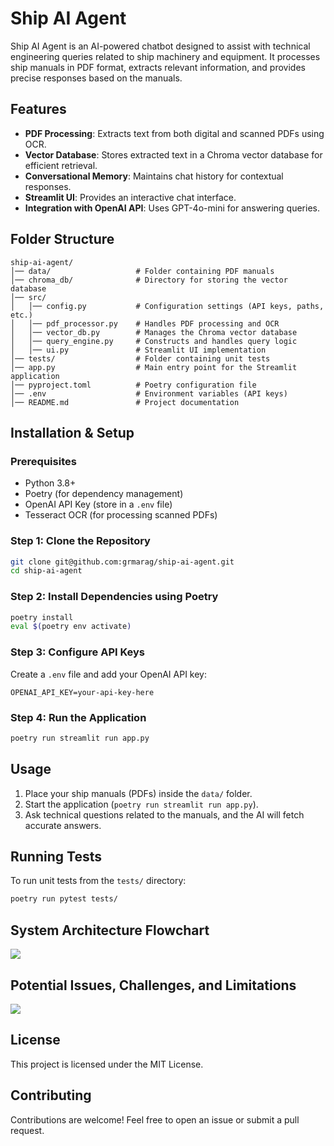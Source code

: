 # Ship AI Agent

Ship AI Agent is an AI-powered chatbot designed to assist with technical engineering queries related to ship machinery and equipment. It processes ship manuals in PDF format, extracts relevant information, and provides precise responses based on the manuals.

## Features

- **PDF Processing**: Extracts text from both digital and scanned PDFs using OCR.
- **Vector Database**: Stores extracted text in a Chroma vector database for efficient retrieval.
- **Conversational Memory**: Maintains chat history for contextual responses.
- **Streamlit UI**: Provides an interactive chat interface.
- **Integration with OpenAI API**: Uses GPT-4o-mini for answering queries.

## Folder Structure

```
ship-ai-agent/
│── data/                   # Folder containing PDF manuals
│── chroma_db/              # Directory for storing the vector database
│── src/
│   │── config.py           # Configuration settings (API keys, paths, etc.)
│   │── pdf_processor.py    # Handles PDF processing and OCR
│   │── vector_db.py        # Manages the Chroma vector database
│   │── query_engine.py     # Constructs and handles query logic
│   │── ui.py               # Streamlit UI implementation
│── tests/                  # Folder containing unit tests
│── app.py                  # Main entry point for the Streamlit application
│── pyproject.toml          # Poetry configuration file
│── .env                    # Environment variables (API keys)
│── README.md               # Project documentation
```

## Installation & Setup

### Prerequisites
- Python 3.8+
- Poetry (for dependency management)
- OpenAI API Key (store in a `.env` file)
- Tesseract OCR (for processing scanned PDFs)

### Step 1: Clone the Repository
```sh
git clone git@github.com:grmarag/ship-ai-agent.git
cd ship-ai-agent
```

### Step 2: Install Dependencies using Poetry
```sh
poetry install
eval $(poetry env activate)
```

### Step 3: Configure API Keys
Create a `.env` file and add your OpenAI API key:
```env
OPENAI_API_KEY=your-api-key-here
```

### Step 4: Run the Application
```sh
poetry run streamlit run app.py
```

## Usage

1. Place your ship manuals (PDFs) inside the `data/` folder.
2. Start the application (`poetry run streamlit run app.py`).
3. Ask technical questions related to the manuals, and the AI will fetch accurate answers.

## Running Tests

To run unit tests from the `tests/` directory:
```sh
poetry run pytest tests/
```

## System Architecture Flowchart
[![](https://mermaid.ink/img/pako:eNqNVmtv2zYU_SuEihYuYGeyLD-kAQP0BAIkaFa3-zC7CBiJsolKlEZSSdw4_31XpCyrrhdPsGHx8pzD-9C91ouRlCkxXGPNsrx8SraYS_QlXDME1_v3aFk_bDiuti4KSpbRTc2xpCVDH9A1o5LinP5QBk0QLboFtyi0epv7TZObK16tjZY7SNTvVbX7uDa-ua6r10esB1hcVQBAg6XkBBc5nOVVVYsnTPJdTxqNRn8gTxsIS9fsTJBhmdQFENEdLxMiBGWbk8gA0eyh1RloLxAfnLsL43av5GhQpdl9dVgeowJzjzUG2k2JUwRcgTJeFujqtxRL3IGXklQ9ggWEZdUEfvBHoMFnktRc0EcSQDlxIgn_Qp6lgsH9x__SUgnyx313tMl6O2l_kURChCG4-YAFOUmY3g19tDrB9bIVQBR6dwlfggaPanGfPhwTpU1ve_JnTfgOnq-bm9sTL9QOmNFKYyK2oYxoaM-REBxRgHZ_8E-zuCdqdfRFWXuspmyQa_mpIsy7bjTRYFPJkV2OCspoy8rzosex9KP-SLhQXeDXWUb4LSlKkFb4Qt8fKaoa4fgXy4X6fBWEQ8tB6TOcnJbn6zVa_QzopSMCHwEwqOkx9pqeO60pKophgjStz6BUEJHQu17j5L5reSKahxtVXdfska-BvqWQd1gIAKWH_kq2Nfsu9ijQqECDePlIU4BxIjklkMU9CvvnLQl0Ql0h0RwCQ0dILMkeRRoTtRiWAqiJnrKqlp2Eyus-JjLZNp40sX1AG8IITDB1pqggPNL5pPGfiaw5Ewgz8dT4E_WrIXc5xIqSXEWn7WoRkgypUYUymufuuziM_NAcCsnL78R9F83mkWW1y9ETTeXWtarngyHFAnqc452Lpmj6-4muHpmtcDiLvHjRCU9sZxH6vwifSsCYODgWxU407_jxOLDN-P_wmzFz0IhjLwiPGhMnGJ8ENz4bnIWsU2U9EFrhaBEv4mknPPb8wAkuOqf6-KDgx9PY7xSmoRdG1kUF6OlDaHYUxMf0LCLb9sKLfN3jx9KHUXAs_dwOJpeDqOmB7kR-5HX0wJw41tkCG0OjILzANIU__pdGbm3ILSnI2nDhNiUZrnO5hneCV4DiWpbLHUsMV_KaDA1e1put4WY4F7CqK2gPElIM46TorBVmf5flT2vDfTGeDXc0mVxN5pZpzq2xY80c0xkaO8N1zCtnujBnC9OczuzJ4nVo_FACYJ9NrKltT8dz-DRwklIo_K1-b1GvL6__Aj30x0c?type=png)](https://mermaid.live/edit#pako:eNqNVmtv2zYU_SuEihYuYGeyLD-kAQP0BAIkaFa3-zC7CBiJsolKlEZSSdw4_31XpCyrrhdPsGHx8pzD-9C91ouRlCkxXGPNsrx8SraYS_QlXDME1_v3aFk_bDiuti4KSpbRTc2xpCVDH9A1o5LinP5QBk0QLboFtyi0epv7TZObK16tjZY7SNTvVbX7uDa-ua6r10esB1hcVQBAg6XkBBc5nOVVVYsnTPJdTxqNRn8gTxsIS9fsTJBhmdQFENEdLxMiBGWbk8gA0eyh1RloLxAfnLsL43av5GhQpdl9dVgeowJzjzUG2k2JUwRcgTJeFujqtxRL3IGXklQ9ggWEZdUEfvBHoMFnktRc0EcSQDlxIgn_Qp6lgsH9x__SUgnyx313tMl6O2l_kURChCG4-YAFOUmY3g19tDrB9bIVQBR6dwlfggaPanGfPhwTpU1ve_JnTfgOnq-bm9sTL9QOmNFKYyK2oYxoaM-REBxRgHZ_8E-zuCdqdfRFWXuspmyQa_mpIsy7bjTRYFPJkV2OCspoy8rzosex9KP-SLhQXeDXWUb4LSlKkFb4Qt8fKaoa4fgXy4X6fBWEQ8tB6TOcnJbn6zVa_QzopSMCHwEwqOkx9pqeO60pKophgjStz6BUEJHQu17j5L5reSKahxtVXdfska-BvqWQd1gIAKWH_kq2Nfsu9ijQqECDePlIU4BxIjklkMU9CvvnLQl0Ql0h0RwCQ0dILMkeRRoTtRiWAqiJnrKqlp2Eyus-JjLZNp40sX1AG8IITDB1pqggPNL5pPGfiaw5Ewgz8dT4E_WrIXc5xIqSXEWn7WoRkgypUYUymufuuziM_NAcCsnL78R9F83mkWW1y9ETTeXWtarngyHFAnqc452Lpmj6-4muHpmtcDiLvHjRCU9sZxH6vwifSsCYODgWxU407_jxOLDN-P_wmzFz0IhjLwiPGhMnGJ8ENz4bnIWsU2U9EFrhaBEv4mknPPb8wAkuOqf6-KDgx9PY7xSmoRdG1kUF6OlDaHYUxMf0LCLb9sKLfN3jx9KHUXAs_dwOJpeDqOmB7kR-5HX0wJw41tkCG0OjILzANIU__pdGbm3ILSnI2nDhNiUZrnO5hneCV4DiWpbLHUsMV_KaDA1e1put4WY4F7CqK2gPElIM46TorBVmf5flT2vDfTGeDXc0mVxN5pZpzq2xY80c0xkaO8N1zCtnujBnC9OczuzJ4nVo_FACYJ9NrKltT8dz-DRwklIo_K1-b1GvL6__Aj30x0c)

## Potential Issues, Challenges, and Limitations
[![](https://mermaid.ink/img/pako:eNqNVl1z2joQ_Ss76jRtZ0xLIHy5TwFDoIF7mdLehxv6oNgCq7UljyQnuJn8966EQ5wGGDwMg452V3t2zwo_kFBGjPhklcj7MKbKwLdgKQCft29hHoxgKmnExRrOYK5kyLS2i4nWOdNbO53frhXNYlgSa__aisDNoUA_tiHsc3mzJP9Ie6SGkcxFBJ9gIJXKM8MiBy_JD9_3uQ0aMEN58uzcd86ipg0VEVXOHqOolJpDbkxES7Fj-u_gKwximiRMrPcQ-2sbGVlECliEVIgyvwqZAeYzETQMc0UNc9Hfs41RNDQcvZhSUukPRwgFGGDM1zF8ZVrmKmRYC6HzNLP-JzFCezxdMREWh9q1xwSZ7VDj8t7brCGmV27AXMoERphFrpi2NEPmstSfDE-ZzM1RoiOMNOUpt00ezL_v-J7Wtv9YaKSCoO_oMiVek9xjgiSf0TlTmmuDRWAozRkVdM1SJF9he4U5Blw5lwKENHCvuKG3CUONDrEnxRGCY3ReGIq2ATUU-GorcVQTSumI3wT9vsVY0lgmESyY0NzwO24K4Cg7rFhClV0tGFVhfFK1ptPZdvow5WNqP2SHdbNb5QZOmu1Whp1mMMZV8lIjX26cwgzqHmZ8Y0efhkpaxRwf5mt0nOGtlIATBnVicreBNpUmnkB4YYWL83YG3yeHhmCfDRJ9grF1xgoDz71DpbhkYMZSVEKF6xRTvsRpT_OEOiVXrccoLyuc9xlTK3snIYNjIzGzI2HrJFflSXDLzD1j4onQaeyvlMwzMDGDlP5EsTtzCDHBtVQcZ9XINcNt9bomBQ5E-qL8Z3_ff8gP1xW0epdDrVaDfuU-dEBQuUAcMKrMmAPG7ntSEZEDriuVdsBsb7dNYSUIYUK1RnqrJ85l0x0esFUJwoonif9mNBr2h0NPGyV_Mf_NoN3oNrrlsnbPIxP7jWzzeV-Ibel3cQZB0NjFGbY6zU7zZZzzbPMERFTjn62ihQ9NaJbRd0wusywpXOfebXN9tz0ZO_bcJsNNUrK84zqnCaxtw7EClVzh0ut7Ay_wht7Iu_LG3sT74l17U29WVuEz8UjKUJQ8wreAB-u6JHhyineTjz8jtqJ5YpZkKR7RlOZGLgoREt-onHkET1zHxF_RROMqzyJUV8ApZpju0IyK_6V8sSb-A9kQv9Zsfmx2GvV6p3Hea7R79Z5HCuL36h97rW693a3XW-2LZvfRI79dAMTbzUbr4qJ13sGPNWcRx-GabV9i3LvM4x9Y9NFK?type=png)](https://mermaid.live/edit#pako:eNqNVl1z2joQ_Ss76jRtZ0xLIHy5TwFDoIF7mdLehxv6oNgCq7UljyQnuJn8966EQ5wGGDwMg452V3t2zwo_kFBGjPhklcj7MKbKwLdgKQCft29hHoxgKmnExRrOYK5kyLS2i4nWOdNbO53frhXNYlgSa__aisDNoUA_tiHsc3mzJP9Ie6SGkcxFBJ9gIJXKM8MiBy_JD9_3uQ0aMEN58uzcd86ipg0VEVXOHqOolJpDbkxES7Fj-u_gKwximiRMrPcQ-2sbGVlECliEVIgyvwqZAeYzETQMc0UNc9Hfs41RNDQcvZhSUukPRwgFGGDM1zF8ZVrmKmRYC6HzNLP-JzFCezxdMREWh9q1xwSZ7VDj8t7brCGmV27AXMoERphFrpi2NEPmstSfDE-ZzM1RoiOMNOUpt00ezL_v-J7Wtv9YaKSCoO_oMiVek9xjgiSf0TlTmmuDRWAozRkVdM1SJF9he4U5Blw5lwKENHCvuKG3CUONDrEnxRGCY3ReGIq2ATUU-GorcVQTSumI3wT9vsVY0lgmESyY0NzwO24K4Cg7rFhClV0tGFVhfFK1ptPZdvow5WNqP2SHdbNb5QZOmu1Whp1mMMZV8lIjX26cwgzqHmZ8Y0efhkpaxRwf5mt0nOGtlIATBnVicreBNpUmnkB4YYWL83YG3yeHhmCfDRJ9grF1xgoDz71DpbhkYMZSVEKF6xRTvsRpT_OEOiVXrccoLyuc9xlTK3snIYNjIzGzI2HrJFflSXDLzD1j4onQaeyvlMwzMDGDlP5EsTtzCDHBtVQcZ9XINcNt9bomBQ5E-qL8Z3_ff8gP1xW0epdDrVaDfuU-dEBQuUAcMKrMmAPG7ntSEZEDriuVdsBsb7dNYSUIYUK1RnqrJ85l0x0esFUJwoonif9mNBr2h0NPGyV_Mf_NoN3oNrrlsnbPIxP7jWzzeV-Ibel3cQZB0NjFGbY6zU7zZZzzbPMERFTjn62ihQ9NaJbRd0wusywpXOfebXN9tz0ZO_bcJsNNUrK84zqnCaxtw7EClVzh0ut7Ay_wht7Iu_LG3sT74l17U29WVuEz8UjKUJQ8wreAB-u6JHhyineTjz8jtqJ5YpZkKR7RlOZGLgoREt-onHkET1zHxF_RROMqzyJUV8ApZpju0IyK_6V8sSb-A9kQv9Zsfmx2GvV6p3Hea7R79Z5HCuL36h97rW693a3XW-2LZvfRI79dAMTbzUbr4qJ13sGPNWcRx-GabV9i3LvM4x9Y9NFK)

## License
This project is licensed under the MIT License.

## Contributing
Contributions are welcome! Feel free to open an issue or submit a pull request.